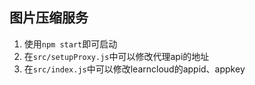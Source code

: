 ## 图片压缩服务


1. 使用`npm start`即可启动
2. 在`src/setupProxy.js`中可以修改代理api的地址
3. 在`src/index.js`中可以修改learncloud的appid、appkey